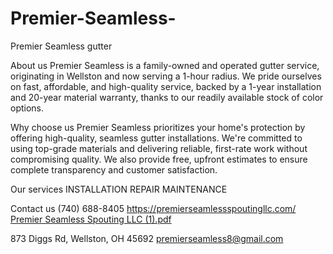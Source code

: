 # Premier-Seamless-

Premier Seamless gutter

About us
Premier Seamless is a family-owned and operated gutter service, originating in Wellston and now serving a 1-hour radius. We pride ourselves on fast, affordable, and high-quality service, backed by a 1-year installation and 20-year material warranty, thanks to our readily available stock of color options.

Why choose us
Premier Seamless prioritizes your home's protection by offering high-quality, seamless gutter installations. We're committed to using top-grade materials and delivering reliable, first-rate work without compromising quality. We also provide free, upfront estimates to ensure complete transparency and customer satisfaction.

Our services
INSTALLATION
REPAIR
MAINTENANCE

Contact us
(740) 688-8405
https://premierseamlessspoutingllc.com/
[Premier Seamless Spouting LLC (1).pdf](https://github.com/user-attachments/files/20095986/Premier.Seamless.Spouting.LLC.1.pdf)

873 Diggs Rd, Wellston, OH 45692
premierseamless8@gmail.com

